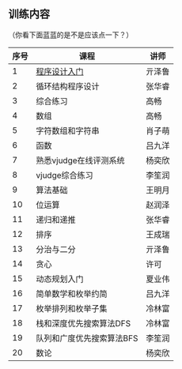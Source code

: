 ## 训练内容

（你看下面蓝蓝的是不是应该点一下？）

| 序号 | 课程             | 讲师  |
|----|----------------|-----|
| 1  | [程序设计入门](https://www.bilibili.com/video/bv13i4y1E74p)         | 亓泽鲁 |
| 2  | 循环结构程序设计       | 张华睿 |
| 3  | 综合练习           | 高畅  |
| 4  | 数组             | 高畅  |
| 5  | 字符数组和字符串       | 肖子萌 |
| 6  | 函数             | 吕九洋 |
| 7  | 熟悉vjudge在线评测系统 | 杨奕欣 |
| 8  | vjudge综合练习     | 李笙润 |
| 9  | 算法基础           | 王明月 |
| 10 | 位运算            | 赵润泽 |
| 11 | 递归和递推          | 张华睿 |
| 12 | 排序             | 王成瑞 |
| 13 | 分治与二分          | 亓泽鲁 |
| 14 | 贪心             | 许可  |
| 15 | 动态规划入门         | 夏业伟 |
| 16 | 简单数学和枚举约简      | 吕九洋 |
| 17 | 枚举排列和枚举子集      | 冷林富 |
| 18 | 栈和深度优先搜索算法DFS  | 冷林富 |
| 19 | 队列和广度优先搜索算法BFS | 李笙润 |
| 20 | 数论             | 杨奕欣 |

